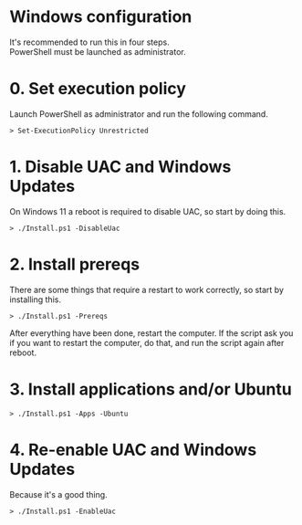 # Windows configuration

It's recommended to run this in four steps.  
PowerShell must be launched as administrator.

# 0. Set execution policy

Launch PowerShell as administrator and run the following command.

```
> Set-ExecutionPolicy Unrestricted
```

# 1. Disable UAC and Windows Updates

On Windows 11 a reboot is required to disable UAC, so start by doing this.

```
> ./Install.ps1 -DisableUac
```


# 2. Install prereqs

There are some things that require a restart to work correctly,
so start by installing this.

```
> ./Install.ps1 -Prereqs
```

After everything have been done, restart the computer.
If the script ask you if you want to restart the computer, 
do that, and run the script again after reboot.

# 3. Install applications and/or Ubuntu

```
> ./Install.ps1 -Apps -Ubuntu
```

# 4. Re-enable UAC and Windows Updates

Because it's a good thing.

```
> ./Install.ps1 -EnableUac
```
